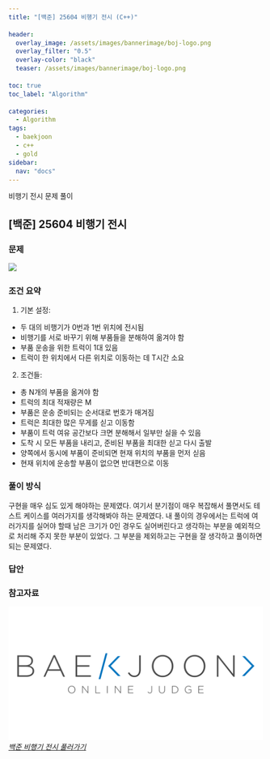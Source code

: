 ```yaml
---
title: "[백준] 25604 비행기 전시 (C++)"

header:
  overlay_image: /assets/images/bannerimage/boj-logo.png
  overlay_filter: "0.5"
  overlay-color: "black"
  teaser: /assets/images/bannerimage/boj-logo.png

toc: true
toc_label: "Algorithm"

categories:
  - Algorithm
tags:
  - baekjoon
  - c++
  - gold
sidebar:
  nav: "docs"
---
```


비행기 전시 문제 풀이

## [백준] 25604 비행기 전시

### 문제

![](https://i.imgur.com/9eHZH9o.png)

### 조건 요약

1. 기본 설정:

- 두 대의 비행기가 0번과 1번 위치에 전시됨
- 비행기를 서로 바꾸기 위해 부품들을 분해하여 옮겨야 함
- 부품 운송을 위한 트럭이 1대 있음
- 트럭이 한 위치에서 다른 위치로 이동하는 데 T시간 소요

2. 조건들:

- 총 N개의 부품을 옮겨야 함
- 트럭의 최대 적재량은 M
- 부품은 운송 준비되는 순서대로 번호가 매겨짐
- 트럭은 최대한 많은 무게를 싣고 이동함
- 부품이 트럭 여유 공간보다 크면 분해해서 일부만 실을 수 있음
- 도착 시 모든 부품을 내리고, 준비된 부품을 최대한 싣고 다시 출발
- 양쪽에서 동시에 부품이 준비되면 현재 위치의 부품을 먼저 싣음
- 현재 위치에 운송할 부품이 없으면 반대편으로 이동

### 풀이 방식

구현을 매우 심도 있게 해야하는 문제였다. 여기서 분기점이 매우 복잡해서 풀면서도 테스트 케이스를 여러가지를 생각해봐야 하는 문제였다. 내 풀이의 경우에서는 트럭에 여러가지를 실어야 할때 남은 크기가 0인 경우도 실어버린다고 생각하는 부분을 예외적으로 처리해 주지 못한 부분이 있었다. 그 부분을 제외하고는 구현을 잘 생각하고 풀이하면 되는 문제였다.

### 답안

<script src="https://emgithub.com/embed-v2.js?target=https%3A%2F%2Fgithub.com%2Fkoreaygj%2FAlgorithm_study%2Fblob%2Fmain%2FC%252B%252B%2Fbaekjoon%2Fgold%2F25604.cpp&style=github-dark-dimmed&type=code&showBorder=on&showLineNumbers=on&showFileMeta=on&showFullPath=on&showCopy=on"></script>

### 참고자료

[![백준 문제 링크](/assets/images/bannerimage/boj-logo.png)_백준 비행기 전시 풀러가기_](https://www.acmicpc.net/problem/25604)
